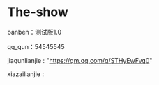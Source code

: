 # The-show  

banben：测试版1.0

qq_qun：54545545 

jiaqunlianjie : "https://qm.qq.com/q/STHyEwFvq0"

xiazailianjie :


 
